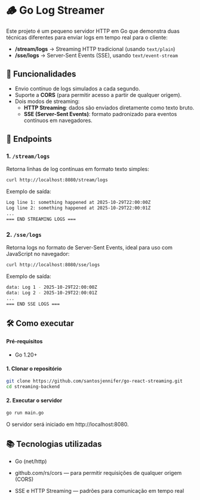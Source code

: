 # 🪵 Go Log Streamer

Este projeto é um pequeno servidor HTTP em Go que demonstra duas técnicas diferentes para enviar logs em tempo real para o cliente:

- **/stream/logs** → Streaming HTTP tradicional (usando `text/plain`)
- **/sse/logs** → Server-Sent Events (SSE), usando `text/event-stream`

## 🚀 Funcionalidades

- Envio contínuo de logs simulados a cada segundo.
- Suporte a **CORS** (para permitir acesso a partir de qualquer origem).
- Dois modos de streaming:
  - **HTTP Streaming**: dados são enviados diretamente como texto bruto.
  - **SSE (Server-Sent Events)**: formato padronizado para eventos contínuos em navegadores.

## 🧩 Endpoints

### 1. `/stream/logs`

Retorna linhas de log contínuas em formato texto simples:

```bash
curl http://localhost:8080/stream/logs
```

Exemplo de saída:

```bash
Log line 1: something happened at 2025-10-29T22:00:00Z
Log line 2: something happened at 2025-10-29T22:00:01Z
...
=== END STREAMING LOGS ===
```

### 2. `/sse/logs`

Retorna logs no formato de Server-Sent Events, ideal para uso com JavaScript no navegador:

```bash
curl http://localhost:8080/sse/logs
```

Exemplo de saída:

```bash
data: Log 1 - 2025-10-29T22:00:00Z
data: Log 2 - 2025-10-29T22:00:01Z
...
=== END SSE LOGS ===
```

## 🛠️ Como executar

#### Pré-requisitos

* Go 1.20+

#### 1. Clonar o repositório

```bash
git clone https://github.com/santosjennifer/go-react-streaming.git
cd streaming-backend
```

#### 2. Executar o servidor
```bash
go run main.go
```

O servidor será iniciado em http://localhost:8080.

## 📚 Tecnologias utilizadas

* Go (net/http)

* github.com/rs/cors — para permitir requisições de qualquer origem (CORS)

* SSE e HTTP Streaming — padrões para comunicação em tempo real